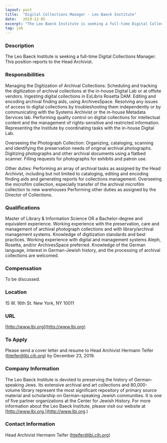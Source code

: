 ```yaml
---
layout: post
title:  "Digital Collections Manager - Leo Baeck Institute"
date:   2019-12-05
excerpt: "The Leo Baeck Institute is seeking a full-time Digital Collections Manager. This position reports to the Head Archivist."
tag: job
---
```


### Description   

The Leo Baeck Institute is seeking a full-time Digital Collections Manager. This position reports to the Head Archivist.


### Responsibilities   

Managing the Digitization of Archival Collections:
Scheduling and tracking the digitization of archival collections at the in-house Digital Lab or at offsite vendors.
Ingesting digital collections in ExLibris Rosetta DAM.
Editing and encoding archival finding aids, using ArchivesSpace. 
Resolving any issues of access to digital collections by troubleshooting them independently or by communicating with the Systems Archivist or the in-house Metadata Services lab.
Performing quality control on digital collections for intellectual content and the management of rights-sensitive and restricted information.
Representing the Institute by coordinating tasks with the in-house Digital Lab.

Overseeing the Photograph Collection:
Organizing, cataloging, scanning and identifying the preservation needs of original archival photographs. 
Digitizing photographs and other archival documents using a flatbed scanner.
Filling requests for photographs for exhibits and patron use.

Other duties:
Performing an array of archival tasks as assigned by the Head Archivist, including but not limited to cataloging, editing and encoding finding aids and generating reports for collections management.
Overseeing the microfilm collection, especially transfer of the archival microfilm collection to new warehouses 
Performing other duties as assigned by the Director of Collections. 



### Qualifications   

Master of Library & Information Science OR a Bachelor-degree and equivalent experience.
Working experience with the preservation, care and management of archival photograph collections and with library/archival management systems.
Knowledge of digitization standards and best practices.
Working experience with digital and management systems Aleph, Rosetta, and/or ArchivesSpace preferred.
Knowledge of the German language, interest in German-Jewish history, and the processing of archival collections are welcomed. 



### Compensation   

To be discussed.


### Location   

15 W. 16th St. New York, NY 10011


### URL   

[http://www.lbi.org](http://www.lbi.org)

### To Apply   

Please send a cover letter and resume to Head Archivist Hermann Teifer (hteifer@lbi.cjh.org) by December 23, 2019.


### Company Information   

The Leo Baeck Institute is devoted to preserving the history of German-speaking Jews. Its extensive archival and art collections and 80,000-volume library represent the most significant repository of primary source material and scholarship on German-speaking Jewish communities. It is one of five partner organizations at the Center for Jewish History. For more information about the Leo Baeck Institute, please visit our website at [http://www.lbi.org.](http://www.lbi.org.)


### Contact Information   

Head Archivist Hermann Teifer (hteifer@lbi.cjh.org) 


